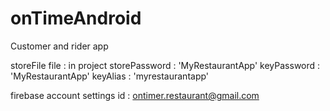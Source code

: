 # onTimeAndroid
Customer and rider app

storeFile file : in project
storePassword : 'MyRestaurantApp'
keyPassword : 'MyRestaurantApp'
keyAlias  : 'myrestaurantapp'


firebase account settings
id : ontimer.restaurant@gmail.com
